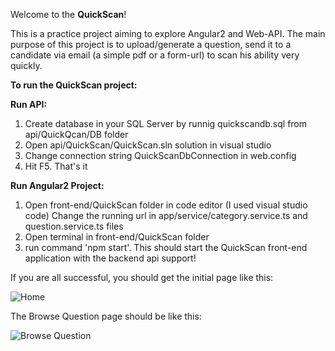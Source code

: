 Welcome to the **QuickScan**!

This is a practice project aiming to explore Angular2 and Web-API. The main purpose of this project is to upload/generate a question, send it to a candidate via email (a simple pdf or a form-url) to scan his ability very quickly.

**To run the QuickScan project:**

**Run API:**
1. Create database in your SQL Server by runnig quickscandb.sql from api/QuickQcan/DB folder
2. Open api/QuickScan/QuickScan.sln solution in visual studio
3. Change connection string QuickScanDbConnection in web.config
4. Hit F5. That's it

**Run Angular2 Project:**
1. Open front-end/QuickScan folder in code editor (I used visual studio code) Change the running url in app/service/category.service.ts and question.service.ts files
2. Open terminal in front-end/QuickScan folder
3. run command 'npm start'. This should start the QuickScan front-end application with the backend api support!

If you are all successful, you should get the initial page like this:

![Home](QuickScan/images/Home.jpg?raw=true "Home Page")

The Browse Question page should be like this:

![Browse Question](QuickScan/images/BrowseQuestion.jpg?raw=true "Browse Question Page")
